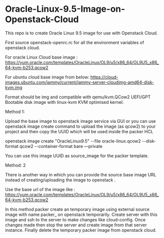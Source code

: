 # Oracle-Linux-9.5-Image-on-Openstack-Cloud
This repo is to create Oracle Linux 9.5 image for use with Openstack Cloud.

First source openstack-openrc.rc for all the environment variables of openstack cloud. 

For oracle Linux Cloud base image : https://yum.oracle.com/templates/OracleLinux/OL9/u5/x86_64/OL9U5_x86_64-kvm-b253.qcow2

For ubuntu cloud base image from below: https://cloud-images.ubuntu.com/jammy/current/jammy-server-cloudimg-amd64-disk-kvm.img 

Format should be img and compatible with qemu/kvm.QCow2 UEFI/GPT Bootable disk image with linux-kvm KVM optimised kernel. 

Method 1:

Upload the base image to openstack image service via GUI or you can use openstack image create command to upload the image (as qcow2) to your project and then copy the UUID which will be used inside the packer HCL 

openstack image create "OracleLinux9.5" --file oracle-linux.qcow2 --disk-format qcow2 --container-format bare —private

You can use this image UUID as source_image for the packer template.

Method: 2

There is another way in which you can provide the source base image URL instead of creating/uploading the image to openstack . 

Use the base url of the image like : https://yum.oracle.com/templates/OracleLinux/OL9/u5/x86_64/OL9U5_x86_64-kvm-b253.qcow2 

In this method packer create an temporary image using external source image with name packer_<uuid> on openstack temporarily. 
Create server with this image and ssh to the server to make changes like cloud-config. 
Once changes made then stop the server and create image from that server instance. Finally delete the temporary packer image from openstack cloud. 



